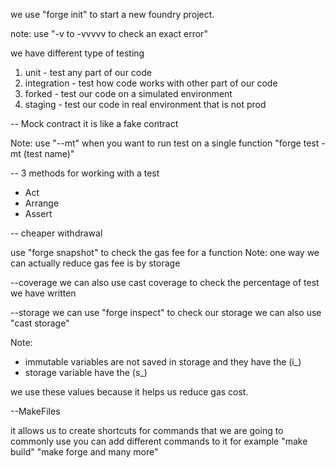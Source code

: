 we use "forge init" to start a new foundry project.

note: use "-v to -vvvvv to check an exact error"

we have different type of testing
1. unit - test any part of our code
2. integration - test how code works with other part of our code
3. forked - test our code on a simulated environment
4. staging - test our code in real environment that is not prod

-- Mock contract
it is like a fake contract

Note: use "--mt" when you want to run test on a single function
"forge test -mt (test name)"


-- 3 methods for working with a test
- Act
- Arrange
- Assert

-- cheaper withdrawal

use "forge snapshot" to check the gas fee for a function
Note: one way we can actually reduce gas fee is by storage


--coverage
we can also use cast coverage to check the percentage of test we have written

--storage
we can use "forge inspect" to check our storage
we can also use "cast storage"

Note: 
- immutable variables are not saved in storage and they have the (i_)
- storage variable have the (s_)

we use these values because it helps us reduce gas cost.


--MakeFiles

it allows us to create shortcuts for commands that we are going to commonly use
you can add different commands to it for example
"make build"
"make forge and many more"